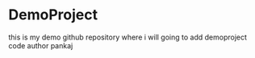 # DemoProject
this is my demo github repository where i will going to add demoproject code
author pankaj
